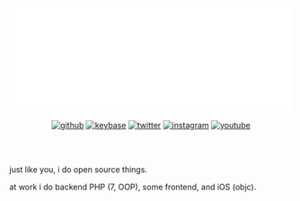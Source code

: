 <!-- this svg+css thing is pretty much stolen from https://github.com/sindresorhus/css-in-readme-like-wat -->
<br>
<div align="center">
  <a href="https://github.com/vladdeSV/vladdeSV/blob/master/resource/header.svg">
    <!-- 
      this line references a file in my repo relative the my profile page.
      this means this image will not display correctly in the repo itself.
    -->
    <img src="https://raw.githubusercontent.com/vladdeSV/vladdeSV/master/resource/header.svg" alt="logo, coffee turned into code">
  </a>


[![github](https://img.shields.io/badge/vladdeSV-24292e?logo=github&logoColor=white)](https://github.com/vladdeSV)
[![keybase](https://img.shields.io/badge/vladdeSV-ff6f21?logo=keybase&logoColor=white)](https://keybase.io/vladdeSV)
[![twitter](https://img.shields.io/badge/@vladdeSV-1da1f2?logo=twitter&logoColor=fff)](https://twitter.com/vladdeSV)
[![instagram](https://img.shields.io/badge/vladdeSV-ed4956?logo=instagram&logoColor=fff)](https://www.instagram.com/vladdes/)
[![youtube](https://img.shields.io/badge/-vladde-ff6f21?logo=youtube&logoColor=white&color=ff0000)](https://www.youtube.com/channel/UC2rTBbXG_NwMVgtnSM0ErgQ)

</div>
<br>
<br>
<!-- end heading -->

just like you, i do open source things.

at work i do backend PHP (7, OOP), some frontend, and iOS (objc).
